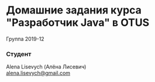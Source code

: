 ﻿# Домашние задания курса "Разработчик Java" в OTUS

Группа 2019-12

### Студент
Alena Lisevych (Алёна Лисевич)<br>
alena.lisevych@gmail.com
